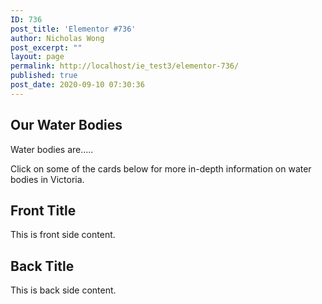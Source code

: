 ```yaml
---
ID: 736
post_title: 'Elementor #736'
author: Nicholas Wong
post_excerpt: ""
layout: page
permalink: http://localhost/ie_test3/elementor-736/
published: true
post_date: 2020-09-10 07:30:36
---
```

<h2>Our Water Bodies</h2>		
		<p>Water bodies are.....</p><p>Click on some of the cards below for more in-depth information on water bodies in Victoria.</p>		
	                        <h2>Front Title</h2>
	                           <p>This is front side content.</p>
	                        <h2>Back Title</h2>
	                           <p>This is back side content.</p>